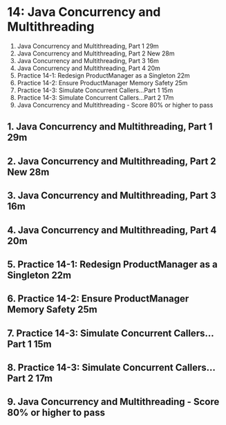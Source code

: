 # 14: Java Concurrency and Multithreading

1. Java Concurrency and Multithreading, Part 1 29m
2. Java Concurrency and Multithreading, Part 2 New 28m
3. Java Concurrency and Multithreading, Part 3 16m
4. Java Concurrency and Multithreading, Part 4 20m
5. Practice 14-1: Redesign ProductManager as a Singleton 22m
6. Practice 14-2: Ensure ProductManager Memory Safety 25m
7. Practice 14-3: Simulate Concurrent Callers…Part 1 15m
8. Practice 14-3: Simulate Concurrent Callers…Part 2 17m
9. Java Concurrency and Multithreading - Score 80% or higher to pass

## 1. Java Concurrency and Multithreading, Part 1 29m
## 2. Java Concurrency and Multithreading, Part 2 New 28m
## 3. Java Concurrency and Multithreading, Part 3 16m
## 4. Java Concurrency and Multithreading, Part 4 20m
## 5. Practice 14-1: Redesign ProductManager as a Singleton 22m
## 6. Practice 14-2: Ensure ProductManager Memory Safety 25m
## 7. Practice 14-3: Simulate Concurrent Callers…Part 1 15m
## 8. Practice 14-3: Simulate Concurrent Callers…Part 2 17m
## 9. Java Concurrency and Multithreading - Score 80% or higher to pass
